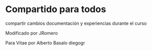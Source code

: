 # Compartido para todos

compartir cambios documentación y experiencias durante el curso

Modificado por JRomero

Para Vitae por Alberto Basalo
diegogr